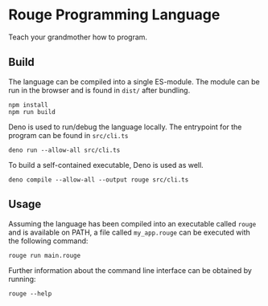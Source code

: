 # Rouge Programming Language

Teach your grandmother how to program.

## Build

The language can be compiled into a single ES-module.
The module can be run in the browser and is found in `dist/` after bundling.

```
npm install
npm run build
```

Deno is used to run/debug the language locally.
The entrypoint for the program can be found in `src/cli.ts`

```
deno run --allow-all src/cli.ts
```

To build a self-contained executable, Deno is used as well.

```
deno compile --allow-all --output rouge src/cli.ts
```

## Usage

Assuming the language has been compiled into an executable called `rouge` and is available on PATH, a file called `my_app.rouge` can be executed with the following command:

```
rouge run main.rouge
```

Further information about the command line interface can be obtained by running:

```
rouge --help
```
